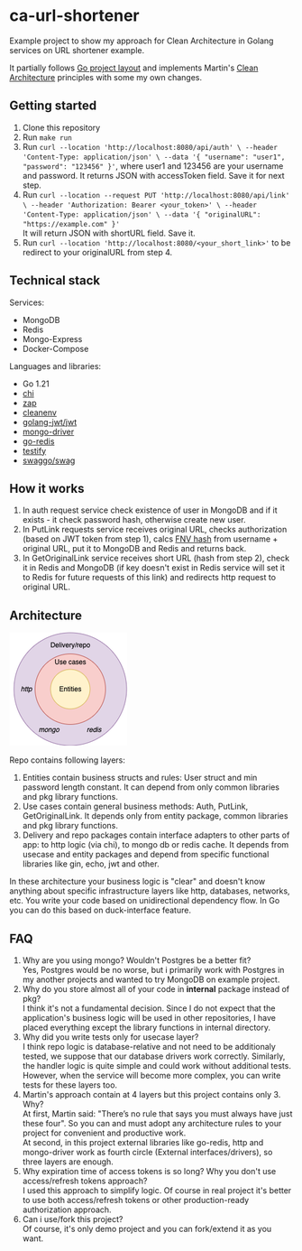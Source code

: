 # ca-url-shortener

Example project to show my approach for Clean Architecture in Golang services on URL shortener example.

It partially follows [Go project layout](https://github.com/golang-standards/project-layout) 
and implements Martin's [Clean Architecture](https://blog.cleancoder.com/uncle-bob/2012/08/13/the-clean-architecture.html) principles with some my own changes.

## Getting started
1. Clone this repository
2. Run ```make run```
3. Run ```curl --location 'http://localhost:8080/api/auth' \
   --header 'Content-Type: application/json' \
   --data '{
   "username": "user1",
   "password": "123456"
   }'```, where user1 and 123456 are your username and password.
    It returns JSON with accessToken field. Save it for next step.
4. Run ```curl --location --request PUT 'http://localhost:8080/api/link' \
   --header 'Authorization: Bearer <your_token>' \
   --header 'Content-Type: application/json' \
   --data '{
   "originalURL": "https://example.com"
   }'```  
    It will return JSON with shortURL field. Save it.
5. Run ```curl --location 'http://localhost:8080/<your_short_link>'``` to be redirect to your originalURL from step 4.

## Technical stack
Services:
+ MongoDB
+ Redis
+ Mongo-Express
+ Docker-Compose

Languages and libraries:
+ Go 1.21
+ [chi](https://github.com/go-chi/chi)
+ [zap](https://github.com/uber-go/zap)
+ [cleanenv](https://github.com/ilyakaznacheev/cleanenv)
+ [golang-jwt/jwt](https://github.com/golang-jwt/jwt)
+ [mongo-driver](https://github.com/mongodb/mongo-go-driver)
+ [go-redis](https://github.com/redis/go-redis)
+ [testify](https://github.com/stretchr/testify)
+ [swaggo/swag](https://github.com/swaggo/swag)

## How it works
1. In auth request service check existence of user in MongoDB and if it exists - it check password hash, otherwise create new user.
2. In PutLink requests service receives original URL, checks authorization (based on JWT token from step 1), calcs [FNV hash](https://en.wikipedia.org/wiki/Fowler%E2%80%93Noll%E2%80%93Vo_hash_function) from username + original URL, put it to MongoDB and Redis and returns back.
3. In GetOriginalLink service receives short URL (hash from step 2), check it in Redis and MongoDB (if key doesn't exist in Redis service will set it to Redis for future requests of this link) and redirects http request to original URL.

## Architecture
![Architecture diagram](site/ca-url-shortener2.drawio.png?raw=true "Diagram")

Repo contains following layers:
1. Entities contain business structs and rules: User struct and min password length constant. It can depend from only common libraries and pkg library functions.
2. Use cases contain general business methods: Auth, PutLink, GetOriginalLink. It depends only from entity package, common libraries and pkg library functions.
3. Delivery and repo packages contain interface adapters to other parts of app: to http logic (via chi), to mongo db or redis cache. It depends from usecase and entity packages and depend from specific functional libraries like gin, echo, jwt and other.

In these architecture your business logic is "clear" and doesn't know anything about specific infrastructure layers like http, databases, networks, etc. You write your code based on unidirectional dependency flow. 
In Go you can do this based on duck-interface feature.

## FAQ
1. Why are you using mongo? Wouldn't Postgres be a better fit?  
Yes, Postgres would be no worse, but i primarily work with Postgres in my another projects and wanted to try MongoDB on example project.
2. Why do you store almost all of your code in **internal** package instead of pkg?  
I think it's not a fundamental decision. Since I do not expect that the application's business logic will be used in other repositories, I have placed everything except the library functions in internal directory.
3. Why did you write tests only for usecase layer?  
I think repo logic is database-relative and not need to be additionaly tested, we suppose that our database drivers work correctly.
   Similarly, the handler logic is quite simple and could work without additional tests. However, when the service will become more complex, you can write tests for these layers too.
4. Martin's approach contain at 4 layers but this project contains only 3. Why?  
At first, Martin said: "There’s no rule that says you must always have just these four". So you can and must adopt any architecture rules to your project for convenient and productive work.  
At second, in this project external libraries like go-redis, http and mongo-driver work as fourth circle (External interfaces/drivers), so three layers are enough.
5. Why expiration time of access tokens is so long? Why you don't use access/refresh tokens approach?  
I used this approach to simplify logic. Of course in real project it's better to use both access/refresh tokens or other production-ready authorization approach.
6. Can i use/fork this project?  
Of course, it's only demo project and you can fork/extend it as you want.